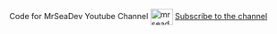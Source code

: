 Code for MrSeaDev Youtube Channel
<img align="center" src="https://raw.githubusercontent.com/rahuldkjain/github-profile-readme-generator/master/src/images/icons/Social/youtube.svg" alt="mrseadev" height="30" width="40" /> [Subscribe to the channel](https://youtube.com/@MrSeadev?sub_confirmation=1)
